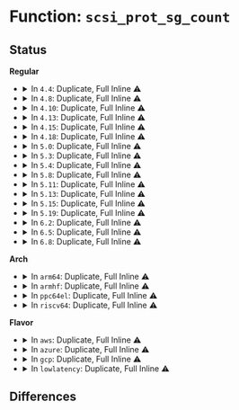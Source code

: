 # Function: <code>scsi_prot_sg_count</code>

## Status
<b>Regular</b>
<ul>
<li>
<details>
<summary>In <code>4.4</code>: Duplicate, Full Inline ⚠️</summary>

**Collision:** Static Duplication

**Inline:** Full

**Transformation:** False

**Instances:**

```
In drivers/scsi/scsi.c (ffffffff815a5d26)
Location: include/scsi/scsi_cmnd.h:308
Inline: True
Inline callers:
  - drivers/scsi/scsi.c:perf_trace_scsi_cmd_done_timeout_template
  - drivers/scsi/scsi.c:trace_event_raw_event_scsi_cmd_done_timeout_template
  - drivers/scsi/scsi.c:perf_trace_scsi_dispatch_cmd_start
  - drivers/scsi/scsi.c:perf_trace_scsi_dispatch_cmd_error
  - drivers/scsi/scsi.c:trace_event_raw_event_scsi_dispatch_cmd_start
  - drivers/scsi/scsi.c:trace_event_raw_event_scsi_dispatch_cmd_error
```
```
In drivers/scsi/scsi_lib.c (ffffffff815ad6ab)
Location: include/scsi/scsi_cmnd.h:308
Inline: True
Inline callers:
  - drivers/scsi/scsi_lib.c:scsi_mq_free_sgtables
  - drivers/scsi/scsi_lib.c:scsi_release_buffers
```
```
In drivers/scsi/sd.c (ffffffff815ba8ff)
Location: include/scsi/scsi_cmnd.h:308
Inline: True
Inline callers:
  - drivers/scsi/sd.c:sd_done
  - drivers/scsi/sd.c:sd_setup_read_write_cmnd
```
</details>
</li>
<li>
<details>
<summary>In <code>4.8</code>: Duplicate, Full Inline ⚠️</summary>

**Collision:** Static Duplication

**Inline:** Full

**Transformation:** False

**Instances:**

```
In drivers/scsi/scsi.c (ffffffff815fde2e)
Location: include/scsi/scsi_cmnd.h:308
Inline: True
Inline callers:
  - drivers/scsi/scsi.c:perf_trace_scsi_cmd_done_timeout_template
  - drivers/scsi/scsi.c:perf_trace_scsi_dispatch_cmd_error
  - drivers/scsi/scsi.c:perf_trace_scsi_dispatch_cmd_start
  - drivers/scsi/scsi.c:trace_event_raw_event_scsi_cmd_done_timeout_template
  - drivers/scsi/scsi.c:trace_event_raw_event_scsi_dispatch_cmd_error
  - drivers/scsi/scsi.c:trace_event_raw_event_scsi_dispatch_cmd_start
```
```
In drivers/scsi/scsi_lib.c (ffffffff81605707)
Location: include/scsi/scsi_cmnd.h:308
Inline: True
Inline callers:
  - drivers/scsi/scsi_lib.c:scsi_release_buffers
  - drivers/scsi/scsi_lib.c:scsi_mq_free_sgtables
```
```
In drivers/scsi/sd.c (ffffffff81613057)
Location: include/scsi/scsi_cmnd.h:308
Inline: True
Inline callers:
  - drivers/scsi/sd.c:sd_done
  - drivers/scsi/sd.c:sd_setup_read_write_cmnd
```
</details>
</li>
<li>
<details>
<summary>In <code>4.10</code>: Duplicate, Full Inline ⚠️</summary>

**Collision:** Static Duplication

**Inline:** Full

**Transformation:** False

**Instances:**

```
In drivers/scsi/scsi.c (ffffffff8162d42c)
Location: include/scsi/scsi_cmnd.h:308
Inline: True
Inline callers:
  - drivers/scsi/scsi.c:perf_trace_scsi_cmd_done_timeout_template
  - drivers/scsi/scsi.c:perf_trace_scsi_dispatch_cmd_error
  - drivers/scsi/scsi.c:perf_trace_scsi_dispatch_cmd_start
  - drivers/scsi/scsi.c:trace_event_raw_event_scsi_cmd_done_timeout_template
  - drivers/scsi/scsi.c:trace_event_raw_event_scsi_dispatch_cmd_error
  - drivers/scsi/scsi.c:trace_event_raw_event_scsi_dispatch_cmd_start
```
```
In drivers/scsi/scsi_lib.c (ffffffff81634c27)
Location: include/scsi/scsi_cmnd.h:308
Inline: True
Inline callers:
  - drivers/scsi/scsi_lib.c:scsi_release_buffers
  - drivers/scsi/scsi_lib.c:scsi_mq_free_sgtables
```
```
In drivers/scsi/sd.c (ffffffff8164332c)
Location: include/scsi/scsi_cmnd.h:308
Inline: True
Inline callers:
  - drivers/scsi/sd.c:sd_done
  - drivers/scsi/sd.c:sd_setup_read_write_cmnd
```
</details>
</li>
<li>
<details>
<summary>In <code>4.13</code>: Duplicate, Full Inline ⚠️</summary>

**Collision:** Static Duplication

**Inline:** Full

**Transformation:** False

**Instances:**

```
In drivers/scsi/scsi.c (ffffffff81642aed)
Location: include/scsi/scsi_cmnd.h:313
Inline: True
Inline callers:
  - drivers/scsi/scsi.c:perf_trace_scsi_cmd_done_timeout_template
  - drivers/scsi/scsi.c:perf_trace_scsi_dispatch_cmd_error
  - drivers/scsi/scsi.c:perf_trace_scsi_dispatch_cmd_start
  - drivers/scsi/scsi.c:trace_event_raw_event_scsi_cmd_done_timeout_template
  - drivers/scsi/scsi.c:trace_event_raw_event_scsi_dispatch_cmd_error
  - drivers/scsi/scsi.c:trace_event_raw_event_scsi_dispatch_cmd_start
```
```
In drivers/scsi/scsi_lib.c (ffffffff81649bcd)
Location: include/scsi/scsi_cmnd.h:313
Inline: True
Inline callers:
  - drivers/scsi/scsi_lib.c:scsi_release_buffers
  - drivers/scsi/scsi_lib.c:scsi_mq_free_sgtables
```
```
In drivers/scsi/sd.c (ffffffff8165977c)
Location: include/scsi/scsi_cmnd.h:313
Inline: True
Inline callers:
  - drivers/scsi/sd.c:sd_done
  - drivers/scsi/sd.c:sd_setup_read_write_cmnd
```
</details>
</li>
<li>
<details>
<summary>In <code>4.15</code>: Duplicate, Full Inline ⚠️</summary>

**Collision:** Static Duplication

**Inline:** Full

**Transformation:** False

**Instances:**

```
In drivers/scsi/scsi.c (ffffffff816abb22)
Location: include/scsi/scsi_cmnd.h:319
Inline: True
Inline callers:
  - drivers/scsi/scsi.c:perf_trace_scsi_cmd_done_timeout_template
  - drivers/scsi/scsi.c:perf_trace_scsi_dispatch_cmd_error
  - drivers/scsi/scsi.c:perf_trace_scsi_dispatch_cmd_start
  - drivers/scsi/scsi.c:trace_event_raw_event_scsi_cmd_done_timeout_template
  - drivers/scsi/scsi.c:trace_event_raw_event_scsi_dispatch_cmd_error
  - drivers/scsi/scsi.c:trace_event_raw_event_scsi_dispatch_cmd_start
```
```
In drivers/scsi/scsi_lib.c (ffffffff816b234d)
Location: include/scsi/scsi_cmnd.h:319
Inline: True
Inline callers:
  - drivers/scsi/scsi_lib.c:scsi_release_buffers
  - drivers/scsi/scsi_lib.c:scsi_mq_free_sgtables
```
```
In drivers/scsi/sd.c (ffffffff816c414c)
Location: include/scsi/scsi_cmnd.h:319
Inline: True
Inline callers:
  - drivers/scsi/sd.c:sd_done
  - drivers/scsi/sd.c:sd_setup_read_write_cmnd
```
</details>
</li>
<li>
<details>
<summary>In <code>4.18</code>: Duplicate, Full Inline ⚠️</summary>

**Collision:** Static Duplication

**Inline:** Full

**Transformation:** False

**Instances:**

```
In drivers/scsi/scsi.c (ffffffff816e8090)
Location: include/scsi/scsi_cmnd.h:322
Inline: True
Inline callers:
  - drivers/scsi/scsi.c:perf_trace_scsi_cmd_done_timeout_template
  - drivers/scsi/scsi.c:perf_trace_scsi_dispatch_cmd_error
  - drivers/scsi/scsi.c:perf_trace_scsi_dispatch_cmd_start
  - drivers/scsi/scsi.c:trace_event_raw_event_scsi_cmd_done_timeout_template
  - drivers/scsi/scsi.c:trace_event_raw_event_scsi_dispatch_cmd_error
  - drivers/scsi/scsi.c:trace_event_raw_event_scsi_dispatch_cmd_start
```
```
In drivers/scsi/scsi_lib.c (ffffffff816eef5d)
Location: include/scsi/scsi_cmnd.h:322
Inline: True
Inline callers:
  - drivers/scsi/scsi_lib.c:scsi_release_buffers
  - drivers/scsi/scsi_lib.c:scsi_mq_free_sgtables
```
```
In drivers/scsi/sd.c (ffffffff817006a8)
Location: include/scsi/scsi_cmnd.h:322
Inline: True
Inline callers:
  - drivers/scsi/sd.c:sd_done
  - drivers/scsi/sd.c:sd_setup_read_write_cmnd
```
</details>
</li>
<li>
<details>
<summary>In <code>5.0</code>: Duplicate, Full Inline ⚠️</summary>

**Collision:** Static Duplication

**Inline:** Full

**Transformation:** False

**Instances:**

```
In drivers/scsi/scsi.c (ffffffff8170bb90)
Location: include/scsi/scsi_cmnd.h:319
Inline: True
Inline callers:
  - drivers/scsi/scsi.c:perf_trace_scsi_cmd_done_timeout_template
  - drivers/scsi/scsi.c:perf_trace_scsi_dispatch_cmd_error
  - drivers/scsi/scsi.c:perf_trace_scsi_dispatch_cmd_start
  - drivers/scsi/scsi.c:trace_event_raw_event_scsi_cmd_done_timeout_template
  - drivers/scsi/scsi.c:trace_event_raw_event_scsi_dispatch_cmd_error
  - drivers/scsi/scsi.c:trace_event_raw_event_scsi_dispatch_cmd_start
```
```
In drivers/scsi/scsi_lib.c (ffffffff81712a30)
Location: include/scsi/scsi_cmnd.h:319
Inline: True
Inline callers:
  - drivers/scsi/scsi_lib.c:scsi_mq_free_sgtables
```
```
In drivers/scsi/sd.c (ffffffff817234be)
Location: include/scsi/scsi_cmnd.h:319
Inline: True
Inline callers:
  - drivers/scsi/sd.c:sd_done
  - drivers/scsi/sd.c:sd_setup_read_write_cmnd
```
</details>
</li>
<li>
<details>
<summary>In <code>5.3</code>: Duplicate, Full Inline ⚠️</summary>

**Collision:** Static Duplication

**Inline:** Full

**Transformation:** False

**Instances:**

```
In drivers/scsi/scsi.c (ffffffff81747298)
Location: include/scsi/scsi_cmnd.h:291
Inline: True
Inline callers:
  - drivers/scsi/scsi.c:perf_trace_scsi_cmd_done_timeout_template
  - drivers/scsi/scsi.c:perf_trace_scsi_dispatch_cmd_error
  - drivers/scsi/scsi.c:perf_trace_scsi_dispatch_cmd_start
  - drivers/scsi/scsi.c:trace_event_raw_event_scsi_cmd_done_timeout_template
  - drivers/scsi/scsi.c:trace_event_raw_event_scsi_dispatch_cmd_error
  - drivers/scsi/scsi.c:trace_event_raw_event_scsi_dispatch_cmd_start
```
```
In drivers/scsi/scsi_lib.c (ffffffff8174e3a7)
Location: include/scsi/scsi_cmnd.h:291
Inline: True
Inline callers:
  - drivers/scsi/scsi_lib.c:scsi_mq_free_sgtables
```
```
In drivers/scsi/sd.c (ffffffff8175eaab)
Location: include/scsi/scsi_cmnd.h:291
Inline: True
Inline callers:
  - drivers/scsi/sd.c:sd_done
  - drivers/scsi/sd.c:sd_setup_read_write_cmnd
```
</details>
</li>
<li>
<details>
<summary>In <code>5.4</code>: Duplicate, Full Inline ⚠️</summary>

**Collision:** Static Duplication

**Inline:** Full

**Transformation:** False

**Instances:**

```
In drivers/scsi/scsi.c (ffffffff8176b3e8)
Location: include/scsi/scsi_cmnd.h:292
Inline: True
Inline callers:
  - drivers/scsi/scsi.c:perf_trace_scsi_cmd_done_timeout_template
  - drivers/scsi/scsi.c:perf_trace_scsi_dispatch_cmd_error
  - drivers/scsi/scsi.c:perf_trace_scsi_dispatch_cmd_start
  - drivers/scsi/scsi.c:trace_event_raw_event_scsi_cmd_done_timeout_template
  - drivers/scsi/scsi.c:trace_event_raw_event_scsi_dispatch_cmd_error
  - drivers/scsi/scsi.c:trace_event_raw_event_scsi_dispatch_cmd_start
```
```
In drivers/scsi/scsi_lib.c (ffffffff81772557)
Location: include/scsi/scsi_cmnd.h:292
Inline: True
Inline callers:
  - drivers/scsi/scsi_lib.c:scsi_mq_free_sgtables
```
```
In drivers/scsi/sd.c (ffffffff817822bc)
Location: include/scsi/scsi_cmnd.h:292
Inline: True
Inline callers:
  - drivers/scsi/sd.c:sd_setup_read_write_cmnd
```
</details>
</li>
<li>
<details>
<summary>In <code>5.8</code>: Duplicate, Full Inline ⚠️</summary>

**Collision:** Static Duplication

**Inline:** Full

**Transformation:** False

**Instances:**

```
In drivers/scsi/scsi.c (ffffffff8182d6da)
Location: include/scsi/scsi_cmnd.h:292
Inline: True
Inline callers:
  - drivers/scsi/scsi.c:perf_trace_scsi_cmd_done_timeout_template
  - drivers/scsi/scsi.c:perf_trace_scsi_dispatch_cmd_error
  - drivers/scsi/scsi.c:perf_trace_scsi_dispatch_cmd_start
  - drivers/scsi/scsi.c:trace_event_raw_event_scsi_cmd_done_timeout_template
  - drivers/scsi/scsi.c:trace_event_raw_event_scsi_dispatch_cmd_error
  - drivers/scsi/scsi.c:trace_event_raw_event_scsi_dispatch_cmd_start
```
```
In drivers/scsi/scsi_lib.c (ffffffff8183811c)
Location: include/scsi/scsi_cmnd.h:292
Inline: True
Inline callers:
  - drivers/scsi/scsi_lib.c:scsi_queue_rq
  - drivers/scsi/scsi_lib.c:scsi_mq_prep_fn
  - drivers/scsi/scsi_lib.c:scsi_init_io
  - drivers/scsi/scsi_lib.c:scsi_end_request
  - drivers/scsi/scsi_lib.c:scsi_mq_requeue_cmd
```
```
In drivers/scsi/sd.c (ffffffff81843e03)
Location: include/scsi/scsi_cmnd.h:292
Inline: True
Inline callers:
  - drivers/scsi/sd.c:sd_setup_read_write_cmnd
```
</details>
</li>
<li>
<details>
<summary>In <code>5.11</code>: Duplicate, Full Inline ⚠️</summary>

**Collision:** Static Duplication

**Inline:** Full

**Transformation:** False

**Instances:**

```
In drivers/scsi/scsi.c (ffffffff8183e71a)
Location: include/scsi/scsi_cmnd.h:293
Inline: True
Inline callers:
  - drivers/scsi/scsi.c:perf_trace_scsi_cmd_done_timeout_template
  - drivers/scsi/scsi.c:perf_trace_scsi_dispatch_cmd_error
  - drivers/scsi/scsi.c:perf_trace_scsi_dispatch_cmd_start
  - drivers/scsi/scsi.c:trace_event_raw_event_scsi_cmd_done_timeout_template
  - drivers/scsi/scsi.c:trace_event_raw_event_scsi_dispatch_cmd_error
  - drivers/scsi/scsi.c:trace_event_raw_event_scsi_dispatch_cmd_start
```
```
In drivers/scsi/scsi_lib.c (ffffffff81848a5e)
Location: include/scsi/scsi_cmnd.h:293
Inline: True
Inline callers:
  - drivers/scsi/scsi_lib.c:scsi_queue_rq
  - drivers/scsi/scsi_lib.c:scsi_queue_rq
  - drivers/scsi/scsi_lib.c:scsi_alloc_sgtables
  - drivers/scsi/scsi_lib.c:scsi_end_request
  - drivers/scsi/scsi_lib.c:scsi_mq_requeue_cmd
```
```
In drivers/scsi/sd.c (ffffffff8185413e)
Location: include/scsi/scsi_cmnd.h:293
Inline: True
Inline callers:
  - drivers/scsi/sd.c:sd_setup_read_write_cmnd
```
</details>
</li>
<li>
<details>
<summary>In <code>5.13</code>: Duplicate, Full Inline ⚠️</summary>

**Collision:** Static Duplication

**Inline:** Full

**Transformation:** False

**Instances:**

```
In drivers/scsi/scsi.c (ffffffff818218d3)
Location: include/scsi/scsi_cmnd.h:295
Inline: True
Inline callers:
  - drivers/scsi/scsi.c:perf_trace_scsi_cmd_done_timeout_template
  - drivers/scsi/scsi.c:perf_trace_scsi_dispatch_cmd_error
  - drivers/scsi/scsi.c:perf_trace_scsi_dispatch_cmd_start
  - drivers/scsi/scsi.c:trace_event_raw_event_scsi_cmd_done_timeout_template
  - drivers/scsi/scsi.c:trace_event_raw_event_scsi_dispatch_cmd_error
  - drivers/scsi/scsi.c:trace_event_raw_event_scsi_dispatch_cmd_start
```
```
In drivers/scsi/scsi_lib.c (ffffffff8182bd76)
Location: include/scsi/scsi_cmnd.h:295
Inline: True
Inline callers:
  - drivers/scsi/scsi_lib.c:scsi_queue_rq
  - drivers/scsi/scsi_lib.c:scsi_queue_rq
  - drivers/scsi/scsi_lib.c:scsi_alloc_sgtables
  - drivers/scsi/scsi_lib.c:scsi_end_request
  - drivers/scsi/scsi_lib.c:scsi_mq_requeue_cmd
```
```
In drivers/scsi/sd.c (ffffffff81837b85)
Location: include/scsi/scsi_cmnd.h:295
Inline: True
Inline callers:
  - drivers/scsi/sd.c:sd_setup_read_write_cmnd
```
</details>
</li>
<li>
<details>
<summary>In <code>5.15</code>: Duplicate, Full Inline ⚠️</summary>

**Collision:** Static Duplication

**Inline:** Full

**Transformation:** False

**Instances:**

```
In drivers/scsi/scsi.c (ffffffff818ac223)
Location: include/scsi/scsi_cmnd.h:320
Inline: True
Inline callers:
  - drivers/scsi/scsi.c:perf_trace_scsi_cmd_done_timeout_template
  - drivers/scsi/scsi.c:perf_trace_scsi_dispatch_cmd_error
  - drivers/scsi/scsi.c:perf_trace_scsi_dispatch_cmd_start
  - drivers/scsi/scsi.c:trace_event_raw_event_scsi_cmd_done_timeout_template
  - drivers/scsi/scsi.c:trace_event_raw_event_scsi_dispatch_cmd_error
  - drivers/scsi/scsi.c:trace_event_raw_event_scsi_dispatch_cmd_start
```
```
In drivers/scsi/scsi_lib.c (ffffffff818b7938)
Location: include/scsi/scsi_cmnd.h:320
Inline: True
Inline callers:
  - drivers/scsi/scsi_lib.c:scsi_queue_rq
  - drivers/scsi/scsi_lib.c:scsi_queue_rq
  - drivers/scsi/scsi_lib.c:scsi_alloc_sgtables
  - drivers/scsi/scsi_lib.c:scsi_io_completion
  - drivers/scsi/scsi_lib.c:scsi_io_completion_action
  - drivers/scsi/scsi_lib.c:scsi_end_request
```
```
In drivers/scsi/sd.c (ffffffff818c4685)
Location: include/scsi/scsi_cmnd.h:320
Inline: True
Inline callers:
  - drivers/scsi/sd.c:sd_setup_read_write_cmnd
```
</details>
</li>
<li>
<details>
<summary>In <code>5.19</code>: Duplicate, Full Inline ⚠️</summary>

**Collision:** Static Duplication

**Inline:** Full

**Transformation:** False

**Instances:**

```
In drivers/scsi/scsi.c (ffffffff819f6bf3)
Location: include/scsi/scsi_cmnd.h:310
Inline: True
Inline callers:
  - drivers/scsi/scsi.c:perf_trace_scsi_cmd_done_timeout_template
  - drivers/scsi/scsi.c:perf_trace_scsi_dispatch_cmd_error
  - drivers/scsi/scsi.c:perf_trace_scsi_dispatch_cmd_start
  - drivers/scsi/scsi.c:trace_event_raw_event_scsi_cmd_done_timeout_template
  - drivers/scsi/scsi.c:trace_event_raw_event_scsi_dispatch_cmd_error
  - drivers/scsi/scsi.c:trace_event_raw_event_scsi_dispatch_cmd_start
```
```
In drivers/scsi/scsi_lib.c (ffffffff81a02eac)
Location: include/scsi/scsi_cmnd.h:310
Inline: True
Inline callers:
  - drivers/scsi/scsi_lib.c:scsi_queue_rq
  - drivers/scsi/scsi_lib.c:scsi_queue_rq
  - drivers/scsi/scsi_lib.c:scsi_alloc_sgtables
  - drivers/scsi/scsi_lib.c:scsi_io_completion
  - drivers/scsi/scsi_lib.c:scsi_io_completion_action
  - drivers/scsi/scsi_lib.c:scsi_end_request
```
```
In drivers/scsi/sd.c (ffffffff81a112f0)
Location: include/scsi/scsi_cmnd.h:310
Inline: True
Inline callers:
  - drivers/scsi/sd.c:sd_setup_read_write_cmnd
```
</details>
</li>
<li>
<details>
<summary>In <code>6.2</code>: Duplicate, Full Inline ⚠️</summary>

**Collision:** Static Duplication

**Inline:** Full

**Transformation:** False

**Instances:**

```
In drivers/scsi/scsi.c (ffffffff81b74b06)
Location: include/scsi/scsi_cmnd.h:311
Inline: True
Inline callers:
  - drivers/scsi/scsi.c:perf_trace_scsi_cmd_done_timeout_template
  - drivers/scsi/scsi.c:perf_trace_scsi_dispatch_cmd_error
  - drivers/scsi/scsi.c:perf_trace_scsi_dispatch_cmd_start
  - drivers/scsi/scsi.c:trace_event_raw_event_scsi_cmd_done_timeout_template
  - drivers/scsi/scsi.c:trace_event_raw_event_scsi_dispatch_cmd_error
  - drivers/scsi/scsi.c:trace_event_raw_event_scsi_dispatch_cmd_start
```
```
In drivers/scsi/scsi_lib.c (ffffffff81b819fe)
Location: include/scsi/scsi_cmnd.h:311
Inline: True
Inline callers:
  - drivers/scsi/scsi_lib.c:scsi_queue_rq
  - drivers/scsi/scsi_lib.c:scsi_queue_rq
  - drivers/scsi/scsi_lib.c:scsi_alloc_sgtables
  - drivers/scsi/scsi_lib.c:scsi_io_completion
  - drivers/scsi/scsi_lib.c:scsi_io_completion_action
  - drivers/scsi/scsi_lib.c:scsi_io_completion_action
  - drivers/scsi/scsi_lib.c:scsi_end_request
```
```
In drivers/scsi/sd.c (ffffffff81b9157f)
Location: include/scsi/scsi_cmnd.h:311
Inline: True
Inline callers:
  - drivers/scsi/sd.c:sd_setup_read_write_cmnd
```
</details>
</li>
<li>
<details>
<summary>In <code>6.5</code>: Duplicate, Full Inline ⚠️</summary>

**Collision:** Static Duplication

**Inline:** Full

**Transformation:** False

**Instances:**

```
In drivers/scsi/scsi.c (ffffffff81bc85d9)
Location: include/scsi/scsi_cmnd.h:316
Inline: True
Inline callers:
  - drivers/scsi/scsi.c:perf_trace_scsi_cmd_done_timeout_template
  - drivers/scsi/scsi.c:perf_trace_scsi_dispatch_cmd_error
  - drivers/scsi/scsi.c:perf_trace_scsi_dispatch_cmd_start
  - drivers/scsi/scsi.c:trace_event_raw_event_scsi_cmd_done_timeout_template
  - drivers/scsi/scsi.c:trace_event_raw_event_scsi_dispatch_cmd_error
  - drivers/scsi/scsi.c:trace_event_raw_event_scsi_dispatch_cmd_start
```
```
In drivers/scsi/scsi_lib.c (ffffffff81bd5743)
Location: include/scsi/scsi_cmnd.h:316
Inline: True
Inline callers:
  - drivers/scsi/scsi_lib.c:scsi_queue_rq
  - drivers/scsi/scsi_lib.c:scsi_queue_rq
  - drivers/scsi/scsi_lib.c:scsi_alloc_sgtables
  - drivers/scsi/scsi_lib.c:scsi_end_request
  - drivers/scsi/scsi_lib.c:scsi_mq_requeue_cmd
```
```
In drivers/scsi/virtio_scsi.c (ffffffff81be28be)
Location: include/scsi/scsi_cmnd.h:316
Inline: True
Inline callers:
  - drivers/scsi/virtio_scsi.c:virtscsi_queuecommand
  - drivers/scsi/virtio_scsi.c:__virtscsi_add_cmd
  - drivers/scsi/virtio_scsi.c:__virtscsi_add_cmd
```
```
In drivers/scsi/sd.c (ffffffff81be7a8b)
Location: include/scsi/scsi_cmnd.h:316
Inline: True
Inline callers:
  - drivers/scsi/sd.c:sd_setup_read_write_cmnd
```
</details>
</li>
<li>
<details>
<summary>In <code>6.8</code>: Duplicate, Full Inline ⚠️</summary>

**Collision:** Static Duplication

**Inline:** Full

**Transformation:** False

**Instances:**

```
In drivers/scsi/scsi.c (ffffffff81c1d149)
Location: include/scsi/scsi_cmnd.h:316
Inline: True
Inline callers:
  - drivers/scsi/scsi.c:perf_trace_scsi_cmd_done_timeout_template
  - drivers/scsi/scsi.c:perf_trace_scsi_dispatch_cmd_error
  - drivers/scsi/scsi.c:perf_trace_scsi_dispatch_cmd_start
  - drivers/scsi/scsi.c:trace_event_raw_event_scsi_cmd_done_timeout_template
  - drivers/scsi/scsi.c:trace_event_raw_event_scsi_dispatch_cmd_error
  - drivers/scsi/scsi.c:trace_event_raw_event_scsi_dispatch_cmd_start
```
```
In drivers/scsi/scsi_lib.c (ffffffff81c2a397)
Location: include/scsi/scsi_cmnd.h:316
Inline: True
Inline callers:
  - drivers/scsi/scsi_lib.c:scsi_queue_rq
  - drivers/scsi/scsi_lib.c:scsi_queue_rq
  - drivers/scsi/scsi_lib.c:scsi_alloc_sgtables
  - drivers/scsi/scsi_lib.c:scsi_end_request
  - drivers/scsi/scsi_lib.c:scsi_mq_requeue_cmd
```
```
In drivers/scsi/virtio_scsi.c (ffffffff81c37a9d)
Location: include/scsi/scsi_cmnd.h:316
Inline: True
Inline callers:
  - drivers/scsi/virtio_scsi.c:virtscsi_queuecommand
  - drivers/scsi/virtio_scsi.c:__virtscsi_add_cmd
  - drivers/scsi/virtio_scsi.c:__virtscsi_add_cmd
```
```
In drivers/scsi/sd.c (ffffffff81c3ce05)
Location: include/scsi/scsi_cmnd.h:316
Inline: True
Inline callers:
  - drivers/scsi/sd.c:sd_setup_read_write_cmnd
```
</details>
</li>
</ul>
<b>Arch</b>
<ul>
<li>
<details>
<summary>In <code>arm64</code>: Duplicate, Full Inline ⚠️</summary>

**Collision:** Static Duplication

**Inline:** Full

**Transformation:** False

**Instances:**

```
In drivers/scsi/scsi.c (ffff80001096d294)
Location: include/scsi/scsi_cmnd.h:292
Inline: True
Inline callers:
  - drivers/scsi/scsi.c:perf_trace_scsi_cmd_done_timeout_template
  - drivers/scsi/scsi.c:perf_trace_scsi_dispatch_cmd_error
  - drivers/scsi/scsi.c:perf_trace_scsi_dispatch_cmd_start
  - drivers/scsi/scsi.c:trace_event_raw_event_scsi_cmd_done_timeout_template
  - drivers/scsi/scsi.c:trace_event_raw_event_scsi_dispatch_cmd_error
  - drivers/scsi/scsi.c:trace_event_raw_event_scsi_dispatch_cmd_start
```
```
In drivers/scsi/scsi_lib.c (ffff800010975a98)
Location: include/scsi/scsi_cmnd.h:292
Inline: True
Inline callers:
  - drivers/scsi/scsi_lib.c:scsi_mq_free_sgtables
```
```
In drivers/scsi/sd.c (ffff800010988fa4)
Location: include/scsi/scsi_cmnd.h:292
Inline: True
Inline callers:
  - drivers/scsi/sd.c:sd_setup_read_write_cmnd
```
</details>
</li>
<li>
<details>
<summary>In <code>armhf</code>: Duplicate, Full Inline ⚠️</summary>

**Collision:** Static Duplication

**Inline:** Full

**Transformation:** False

**Instances:**

```
In drivers/scsi/scsi.c (c0a42c48)
Location: include/scsi/scsi_cmnd.h:292
Inline: True
Inline callers:
  - drivers/scsi/scsi.c:perf_trace_scsi_cmd_done_timeout_template
  - drivers/scsi/scsi.c:perf_trace_scsi_dispatch_cmd_error
  - drivers/scsi/scsi.c:perf_trace_scsi_dispatch_cmd_start
  - drivers/scsi/scsi.c:trace_event_raw_event_scsi_cmd_done_timeout_template
  - drivers/scsi/scsi.c:trace_event_raw_event_scsi_dispatch_cmd_error
  - drivers/scsi/scsi.c:trace_event_raw_event_scsi_dispatch_cmd_start
```
```
In drivers/scsi/scsi_lib.c (c0a4a358)
Location: include/scsi/scsi_cmnd.h:292
Inline: True
Inline callers:
  - drivers/scsi/scsi_lib.c:scsi_mq_free_sgtables
```
```
In drivers/scsi/sd.c (c0a5af14)
Location: include/scsi/scsi_cmnd.h:292
Inline: True
Inline callers:
  - drivers/scsi/sd.c:sd_setup_read_write_cmnd
```
</details>
</li>
<li>
<details>
<summary>In <code>ppc64el</code>: Duplicate, Full Inline ⚠️</summary>

**Collision:** Static Duplication

**Inline:** Full

**Transformation:** False

**Instances:**

```
In drivers/scsi/scsi.c (c000000000a2626c)
Location: include/scsi/scsi_cmnd.h:292
Inline: True
Inline callers:
  - drivers/scsi/scsi.c:perf_trace_scsi_cmd_done_timeout_template
  - drivers/scsi/scsi.c:perf_trace_scsi_dispatch_cmd_error
  - drivers/scsi/scsi.c:perf_trace_scsi_dispatch_cmd_start
  - drivers/scsi/scsi.c:trace_event_raw_event_scsi_cmd_done_timeout_template
  - drivers/scsi/scsi.c:trace_event_raw_event_scsi_dispatch_cmd_error
  - drivers/scsi/scsi.c:trace_event_raw_event_scsi_dispatch_cmd_start
```
```
In drivers/scsi/scsi_lib.c (c000000000a2fcd8)
Location: include/scsi/scsi_cmnd.h:292
Inline: True
Inline callers:
  - drivers/scsi/scsi_lib.c:scsi_mq_free_sgtables
```
```
In drivers/scsi/sd.c (c000000000a48f60)
Location: include/scsi/scsi_cmnd.h:292
Inline: True
Inline callers:
  - drivers/scsi/sd.c:sd_setup_read_write_cmnd
```
</details>
</li>
<li>
<details>
<summary>In <code>riscv64</code>: Duplicate, Full Inline ⚠️</summary>

**Collision:** Static Duplication

**Inline:** Full

**Transformation:** False

**Instances:**

```
In drivers/scsi/scsi.c (ffffffe0005d7be2)
Location: include/scsi/scsi_cmnd.h:292
Inline: True
Inline callers:
  - drivers/scsi/scsi.c:perf_trace_scsi_cmd_done_timeout_template
  - drivers/scsi/scsi.c:perf_trace_scsi_dispatch_cmd_error
  - drivers/scsi/scsi.c:perf_trace_scsi_dispatch_cmd_start
  - drivers/scsi/scsi.c:trace_event_raw_event_scsi_cmd_done_timeout_template
  - drivers/scsi/scsi.c:trace_event_raw_event_scsi_dispatch_cmd_error
  - drivers/scsi/scsi.c:trace_event_raw_event_scsi_dispatch_cmd_start
```
```
In drivers/scsi/scsi_lib.c (ffffffe0005de1d8)
Location: include/scsi/scsi_cmnd.h:292
Inline: True
Inline callers:
  - drivers/scsi/scsi_lib.c:scsi_mq_free_sgtables
```
```
In drivers/scsi/sd.c (ffffffe0005ed1dc)
Location: include/scsi/scsi_cmnd.h:292
Inline: True
Inline callers:
  - drivers/scsi/sd.c:sd_setup_read_write_cmnd
```
</details>
</li>
</ul>
<b>Flavor</b>
<ul>
<li>
<details>
<summary>In <code>aws</code>: Duplicate, Full Inline ⚠️</summary>

**Collision:** Static Duplication

**Inline:** Full

**Transformation:** False

**Instances:**

```
In drivers/scsi/scsi.c (ffffffff8171fad8)
Location: include/scsi/scsi_cmnd.h:292
Inline: True
Inline callers:
  - drivers/scsi/scsi.c:perf_trace_scsi_cmd_done_timeout_template
  - drivers/scsi/scsi.c:perf_trace_scsi_dispatch_cmd_error
  - drivers/scsi/scsi.c:perf_trace_scsi_dispatch_cmd_start
  - drivers/scsi/scsi.c:trace_event_raw_event_scsi_cmd_done_timeout_template
  - drivers/scsi/scsi.c:trace_event_raw_event_scsi_dispatch_cmd_error
  - drivers/scsi/scsi.c:trace_event_raw_event_scsi_dispatch_cmd_start
```
```
In drivers/scsi/scsi_lib.c (ffffffff81726c47)
Location: include/scsi/scsi_cmnd.h:292
Inline: True
Inline callers:
  - drivers/scsi/scsi_lib.c:scsi_mq_free_sgtables
```
```
In drivers/scsi/sd.c (ffffffff817369ac)
Location: include/scsi/scsi_cmnd.h:292
Inline: True
Inline callers:
  - drivers/scsi/sd.c:sd_setup_read_write_cmnd
```
</details>
</li>
<li>
<details>
<summary>In <code>azure</code>: Duplicate, Full Inline ⚠️</summary>

**Collision:** Static Duplication

**Inline:** Full

**Transformation:** False

**Instances:**

```
In drivers/scsi/scsi.c (ffffffff816f8f08)
Location: include/scsi/scsi_cmnd.h:292
Inline: True
Inline callers:
  - drivers/scsi/scsi.c:perf_trace_scsi_cmd_done_timeout_template
  - drivers/scsi/scsi.c:perf_trace_scsi_dispatch_cmd_error
  - drivers/scsi/scsi.c:perf_trace_scsi_dispatch_cmd_start
  - drivers/scsi/scsi.c:trace_event_raw_event_scsi_cmd_done_timeout_template
  - drivers/scsi/scsi.c:trace_event_raw_event_scsi_dispatch_cmd_error
  - drivers/scsi/scsi.c:trace_event_raw_event_scsi_dispatch_cmd_start
```
```
In drivers/scsi/scsi_lib.c (ffffffff81700077)
Location: include/scsi/scsi_cmnd.h:292
Inline: True
Inline callers:
  - drivers/scsi/scsi_lib.c:scsi_mq_free_sgtables
```
```
In drivers/scsi/sd.c (ffffffff8171864c)
Location: include/scsi/scsi_cmnd.h:292
Inline: True
Inline callers:
  - drivers/scsi/sd.c:sd_setup_read_write_cmnd
```
</details>
</li>
<li>
<details>
<summary>In <code>gcp</code>: Duplicate, Full Inline ⚠️</summary>

**Collision:** Static Duplication

**Inline:** Full

**Transformation:** False

**Instances:**

```
In drivers/scsi/scsi.c (ffffffff8175e8a8)
Location: include/scsi/scsi_cmnd.h:292
Inline: True
Inline callers:
  - drivers/scsi/scsi.c:perf_trace_scsi_cmd_done_timeout_template
  - drivers/scsi/scsi.c:perf_trace_scsi_dispatch_cmd_error
  - drivers/scsi/scsi.c:perf_trace_scsi_dispatch_cmd_start
  - drivers/scsi/scsi.c:trace_event_raw_event_scsi_cmd_done_timeout_template
  - drivers/scsi/scsi.c:trace_event_raw_event_scsi_dispatch_cmd_error
  - drivers/scsi/scsi.c:trace_event_raw_event_scsi_dispatch_cmd_start
```
```
In drivers/scsi/scsi_lib.c (ffffffff81765a17)
Location: include/scsi/scsi_cmnd.h:292
Inline: True
Inline callers:
  - drivers/scsi/scsi_lib.c:scsi_mq_free_sgtables
```
```
In drivers/scsi/virtio_scsi.c (ffffffff817728a0)
Location: include/scsi/scsi_cmnd.h:292
Inline: True
Inline callers:
  - drivers/scsi/virtio_scsi.c:virtscsi_queuecommand
  - drivers/scsi/virtio_scsi.c:__virtscsi_add_cmd
  - drivers/scsi/virtio_scsi.c:__virtscsi_add_cmd
```
```
In drivers/scsi/sd.c (ffffffff8177713c)
Location: include/scsi/scsi_cmnd.h:292
Inline: True
Inline callers:
  - drivers/scsi/sd.c:sd_setup_read_write_cmnd
```
</details>
</li>
<li>
<details>
<summary>In <code>lowlatency</code>: Duplicate, Full Inline ⚠️</summary>

**Collision:** Static Duplication

**Inline:** Full

**Transformation:** False

**Instances:**

```
In drivers/scsi/scsi.c (ffffffff81779f08)
Location: include/scsi/scsi_cmnd.h:292
Inline: True
Inline callers:
  - drivers/scsi/scsi.c:perf_trace_scsi_cmd_done_timeout_template
  - drivers/scsi/scsi.c:perf_trace_scsi_dispatch_cmd_error
  - drivers/scsi/scsi.c:perf_trace_scsi_dispatch_cmd_start
  - drivers/scsi/scsi.c:trace_event_raw_event_scsi_cmd_done_timeout_template
  - drivers/scsi/scsi.c:trace_event_raw_event_scsi_dispatch_cmd_error
  - drivers/scsi/scsi.c:trace_event_raw_event_scsi_dispatch_cmd_start
```
```
In drivers/scsi/scsi_lib.c (ffffffff817810a7)
Location: include/scsi/scsi_cmnd.h:292
Inline: True
Inline callers:
  - drivers/scsi/scsi_lib.c:scsi_mq_free_sgtables
```
```
In drivers/scsi/sd.c (ffffffff81790f5c)
Location: include/scsi/scsi_cmnd.h:292
Inline: True
Inline callers:
  - drivers/scsi/sd.c:sd_setup_read_write_cmnd
```
</details>
</li>
</ul>

## Differences
